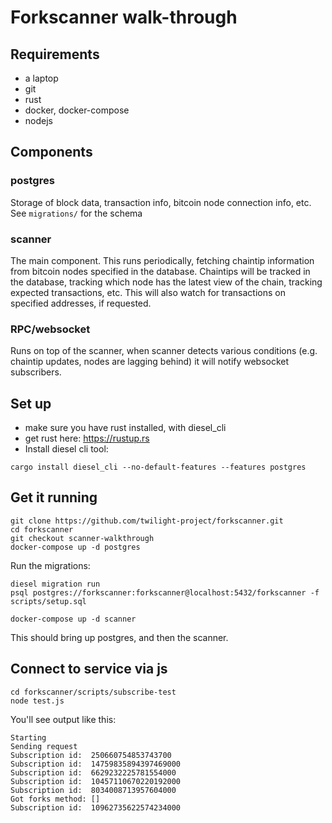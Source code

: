 # Forkscanner walk-through

## Requirements
- a laptop
- git
- rust
- docker, docker-compose
- nodejs

## Components

### postgres
Storage of block data, transaction info, bitcoin node connection info, etc. 
See `migrations/` for the schema

### scanner
The main component. This runs periodically, fetching chaintip information from bitcoin nodes specified in the database. Chaintips will be tracked in the database, tracking which node has the latest view of the chain, tracking expected transactions, etc. This will also watch for transactions on specified addresses, if requested.

### RPC/websocket
Runs on top of the scanner, when scanner detects various conditions (e.g. chaintip updates, nodes are lagging behind) it will notify websocket subscribers.

## Set up
- make sure you have rust installed, with diesel_cli
- get rust here: https://rustup.rs
- Install diesel cli tool:

```console
cargo install diesel_cli --no-default-features --features postgres
```

## Get it running
```console
git clone https://github.com/twilight-project/forkscanner.git
cd forkscanner
git checkout scanner-walkthrough
docker-compose up -d postgres
```

Run the migrations:

```console
diesel migration run
psql postgres://forkscanner:forkscanner@localhost:5432/forkscanner -f scripts/setup.sql
```

```console
docker-compose up -d scanner
```

This should bring up postgres, and then the scanner.

## Connect to service via js
```console
cd forkscanner/scripts/subscribe-test
node test.js
```

You'll see output like this:
```console
Starting
Sending request
Subscription id:  250660754853743700
Subscription id:  14759835894397469000
Subscription id:  6629232225781554000
Subscription id:  10457110670220192000
Subscription id:  8034008713957604000
Got forks method: []
Subscription id:  10962735622574234000
```
